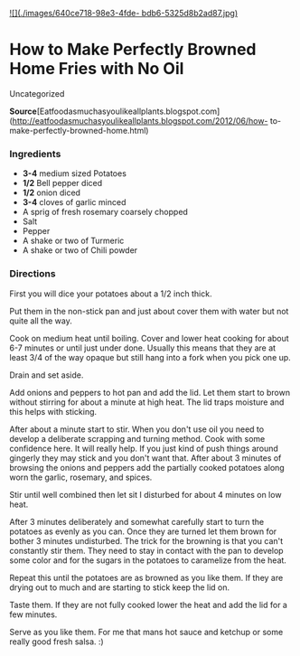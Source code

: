 ﻿

[![](./images/640ce718-98e3-4fde-
bdb6-5325d8b2ad87.jpg)](http://3.bp.blogspot.com/-L8hx1r6JApY/T-qhqo0iJGI/AAAAAAAABA4/8R_gfRbsi7w/s400/pot%2B3.jpg)

#  How to Make Perfectly Browned Home Fries with No Oil

Uncategorized

**Source**[Eatfoodasmuchasyoulikeallplants.blogspot.com](http://eatfoodasmuchasyoulikeallplants.blogspot.com/2012/06/how-
to-make-perfectly-browned-home.html)

###  Ingredients

  * **3-4** medium sized Potatoes
  *  **1/2** Bell pepper diced
  *  **1/2** onion diced
  *  **3-4** cloves of garlic minced
  * A sprig of fresh rosemary coarsely chopped
  * Salt
  * Pepper
  * A shake or two of Turmeric
  * A shake or two of Chili powder

###  Directions

First you will dice your potatoes about a 1/2 inch thick.

Put them in the non-stick pan and just about cover them with water but not
quite all the way.

Cook on medium heat until boiling. Cover and lower heat cooking for about 6-7
minutes or until just under done. Usually this means that they are at least
3/4 of the way opaque but still hang into a fork when you pick one up.

Drain and set aside.

Add onions and peppers to hot pan and add the lid. Let them start to brown
without stirring for about a minute at high heat. The lid traps moisture and
this helps with sticking.

After about a minute start to stir. When you don't use oil you need to develop
a deliberate scrapping and turning method. Cook with some confidence here. It
will really help. If you just kind of push things around gingerly they may
stick and you don't want that. After about 3 minutes of browsing the onions
and peppers add the partially cooked potatoes along worn the garlic, rosemary,
and spices.

Stir until well combined then let sit I disturbed for about 4 minutes on low
heat.

After 3 minutes deliberately and somewhat carefully start to turn the potatoes
as evenly as you can. Once they are turned let them brown for bother 3 minutes
undisturbed. The trick for the browning is that you can't constantly stir
them. They need to stay in contact with the pan to develop some color and for
the sugars in the potatoes to caramelize from the heat.

Repeat this until the potatoes are as browned as you like them. If they are
drying out to much and are starting to stick keep the lid on.

Taste them. If they are not fully cooked lower the heat and add the lid for a
few minutes.

Serve as you like them. For me that mans hot sauce and ketchup or some really
good fresh salsa. :)

